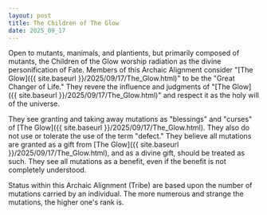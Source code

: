 ```yaml
---
layout: post
title: The Children of The Glow
date: 2025_09_17
---
```

Open to mutants, manimals, and plantients, but primarily composed of mutants, the Children of the Glow worship radiation as the divine personification of Fate. Members of this Archaic Alignment consider "[The Glow]({{ site.baseurl }}/2025/09/17/The_Glow.html)" to be the "Great Changer of Life." They revere the influence and judgments of "[The Glow]({{ site.baseurl }}/2025/09/17/The_Glow.html)" and respect it as the holy will of the universe. 

They see granting and taking away mutations as "blessings" and "curses" of [The Glow]({{ site.baseurl }}/2025/09/17/The_Glow.html). They also do not use or tolerate the use of the term "defect." They believe all mutations are granted as a gift from [The Glow]({{ site.baseurl }}/2025/09/17/The_Glow.html), and as a divine gift, should be treated as such. They see all mutations as a benefit, even if the benefit is not completely understood. 

Status within this Archaic Alignment (Tribe) are based upon the number of mutations carried by an individual. The more numerous and strange the mutations, the higher one's rank is. 